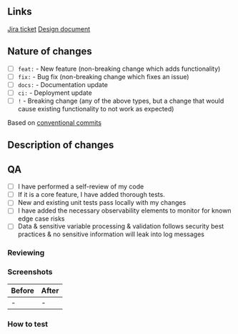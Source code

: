 ## Links

[Jira ticket](url)
[Design document](url)

## Nature of changes

- [ ] `feat:` - New feature (non-breaking change which adds functionality)
- [ ] `fix:` - Bug fix (non-breaking change which fixes an issue)
- [ ] `docs:` - Documentation update
- [ ] `ci:` - Deployment update
- [ ] `!` - Breaking change (any of the above types, but a change that would cause existing functionality to not work as expected)

Based on [conventional commits](https://www.conventionalcommits.org/en/v1.0.0/#examples)

## Description of changes

<!-- Summarize the changes you've made in this PR. -->

## QA
- [ ] I have performed a self-review of my code
- [ ] If it is a core feature, I have added thorough tests.
- [ ] New and existing unit tests pass locally with my changes
- [ ] I have added the necessary observability elements to monitor for known edge case risks
- [ ] Data & sensitive variable processing & validation follows security best practices & no sensitive information will leak into log messages

### Reviewing

<!-- What do you want the reviewer to look out for or pay special scrutiny to? -->

### Screenshots

<!-- Add screenshots to show the changes, if applicable. -->

| Before | After |
|--------|-------|
| -      | -     |

### How to test

<!-- What steps should the reviewer take to test this PR? -->
